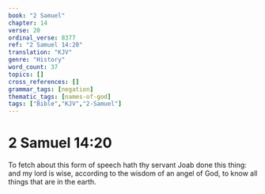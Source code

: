 ```yaml
---
book: "2 Samuel"
chapter: 14
verse: 20
ordinal_verse: 8377
ref: "2 Samuel 14:20"
translation: "KJV"
genre: "History"
word_count: 37
topics: []
cross_references: []
grammar_tags: [negation]
thematic_tags: [names-of-god]
tags: ["Bible","KJV","2-Samuel"]
---
```


# 2 Samuel 14:20

To fetch about this form of speech hath thy servant Joab done this thing: and my lord is wise, according to the wisdom of an angel of God, to know all things that are in the earth.
